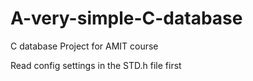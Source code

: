 # A-very-simple-C-database
C database Project for AMIT course 

Read config settings in the STD.h file first
